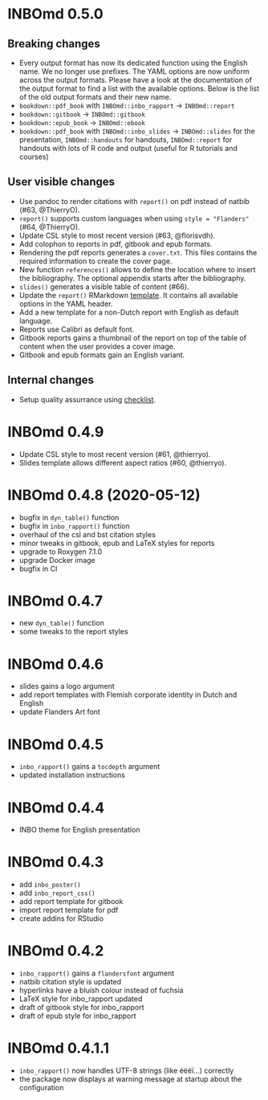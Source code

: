 # INBOmd 0.5.0

## Breaking changes

* Every output format has now its dedicated function using the English name.
  We no longer use prefixes.
  The YAML options are now uniform across the output formats.
  Please have a look at the documentation of the output format to find a list
  with the available options.
  Below is the list of the old output formats and their new name.
* `bookdown::pdf_book` with `INBOmd::inbo_rapport` -> `INBOmd::report`
* `bookdown::gitbook` -> `INBOmd::gitbook`
* `bookdown::epub_book` -> `INBOmd::ebook`
* `bookdown::pdf_book` with `INBOmd::inbo_slides` ->
  `INBOmd::slides` for the presentation, `INBOmd::handouts` for handouts,
  `INBOmd::report` for handouts with lots of R code and output (useful for
  R tutorials and courses)

## User visible changes

* Use pandoc to render citations with `report()` on pdf instead of natbib
  (#63, @ThierryO).
* `report()` supports custom languages when using `style = "Flanders"`
  (#64, @ThierryO).
* Update CSL style to most recent version (#63, @florisvdh).
* Add colophon to reports in pdf, gitbook and epub formats.
* Rendering the pdf reports generates a `cover.txt`.
  This files contains the required information to create the cover page.
* New function `references()` allows to define the location where to insert
  the bibliography.
  The optional appendix starts after the bibliography.
* `slides()` generates a visible table of content (#66).
* Update the `report()` RMarkdown [template](https://rstudio.github.io/rstudio-extensions/rmarkdown_templates.html).
  It contains all available options in the YAML header.
* Add a new template for a non-Dutch report with English as default language.
* Reports use Calibri as default font.
* Gitbook reports gains a thumbnail of the report on top of the table of content
  when the user provides a cover image.
* Gitbook and epub formats gain an English variant.

## Internal changes

* Setup quality assurrance using [checklist](https://inbo.github.io/checklist/).

# INBOmd 0.4.9

* Update CSL style to most recent version (#61, @thierryo).
* Slides template allows different aspect ratios (#60, @thierryo).

# INBOmd 0.4.8 (2020-05-12)

* bugfix in `dyn_table()` function
* bugfix in `inbo_rapport()` function
* overhaul of the csl and bst citation styles
* minor tweaks in gitbook, epub and LaTeX styles for reports
* upgrade to Roxygen 7.1.0
* upgrade Docker image
* bugfix in CI

# INBOmd 0.4.7

* new `dyn_table()` function
* some tweaks to the report styles

# INBOmd 0.4.6

* slides gains a logo argument
* add report templates with Flemish corporate identity in Dutch and English
* update Flanders Art font

# INBOmd 0.4.5

* `inbo_rapport()` gains a `tocdepth` argument
* updated installation instructions

# INBOmd 0.4.4

* INBO theme for English presentation

# INBOmd 0.4.3

* add `inbo_poster()`
* add `inbo_report_css()`
* add report template for gitbook
* import report template for pdf
* create addins for RStudio

# INBOmd 0.4.2

* `inbo_rapport()` gains a `flandersfont` argument
* natbib citation style is updated
* hyperlinks have a bluish colour instead of fuchsia
* LaTeX style for inbo_rapport updated
* draft of gitbook style for inbo_rapport
* draft of epub style for inbo_rapport

# INBOmd 0.4.1.1

* `inbo_rapport()` now handles UTF-8 strings (like éëèï...) correctly
* the package now displays at warning message at startup about the configuration
